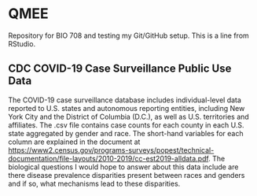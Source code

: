 # QMEE
Repository for BIO 708 and testing my Git/GitHub setup.
This is a line from RStudio.

## CDC COVID-19 Case Surveillance Public Use Data
The COVID-19 case surveillance database includes individual-level data reported to U.S. states and autonomous reporting entities, including New York City and the District of Columbia (D.C.), as well as U.S. territories and affiliates. The .csv file contains case counts for each county in each U.S. state aggregated by gender and race. The short-hand variables for each column are explained in the document at https://www2.census.gov/programs-surveys/popest/technical-documentation/file-layouts/2010-2019/cc-est2019-alldata.pdf. The biological questions I would hope to answer about this data include are there disease prevalence disparities present between races and genders and if so, what mechanisms lead to these disparities. 